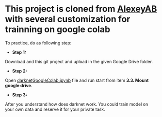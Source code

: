 
# This project is cloned from [AlexeyAB](https://github.com/AlexeyAB/darknet) with several customization for trainning on google colab 

To practice, do as following step:

* **Step 1:**

Download and this git project and upload in the given Google Drive folder.

* **Step 2:**

Open [darknetGoogleColab.ipynb](https://github.com/phamdinhkhanh/darknetGoogleColab/blob/master/darknetGoogleColab.ipynb) file and run start from item **3.3. Mount google drive**.

* **Step 3:**

After you understand how does darknet work. You could train model on your own data and reserve it for your private task.
